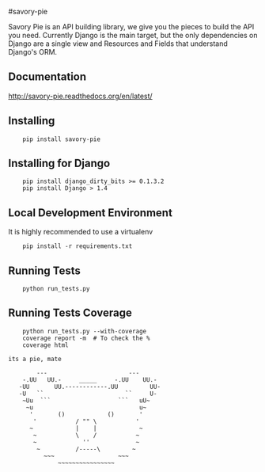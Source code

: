 #savory-pie

Savory Pie is an API building library, we give you the pieces to build the API
you need. Currently Django is the main target, but the only dependencies on
Django are a single view and Resources and Fields that understand Django's ORM.


Documentation
-----
http://savory-pie.readthedocs.org/en/latest/


Installing
----
```
    pip install savory-pie
```

Installing for Django
-----
```
    pip install django_dirty_bits >= 0.1.3.2
    pip install Django > 1.4
```

Local Development Environment
-----
It is highly recommended to use a virtualenv
```
    pip install -r requirements.txt
```


Running Tests
-----
```
    python run_tests.py
```

Running Tests Coverage
-----
```
    python run_tests.py --with-coverage
    coverage report -m  # To check the %
    coverage html
```


```
its a pie, mate

        ---                       ---
    -.UU   UU.-     _____     -.UU    UU.-
   -UU       UU.------------.UU         UU-
   -U   ``                       ``     U-
    ~Uu  ```                   ```   uU~
     ~u                              u~
      '       ()            ()       '
       '           / "" \           '
      ~            |    |            ~
       ~           \    /           ~
       ~             ''             ~
        ~          /-----\         ~
          ~~~                  ~~~
              ~~~~~~~~~~~~~~~~
```
